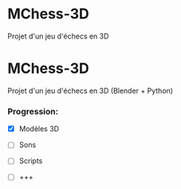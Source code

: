# MChess-3D
Projet d'un jeu d'échecs en 3D 
# MChess-3D
Projet d'un jeu d'échecs en 3D (Blender + Python)

### Progression:
- [x] Modèles 3D
- [ ] Sons
- [ ] Scripts
- [ ] +++
 
 
 
 
